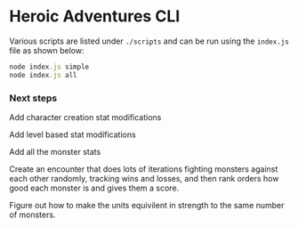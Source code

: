 # Heroic Adventures CLI

Various scripts are listed under `./scripts` and can be run using the `index.js` file as shown below:

```js
node index.js simple
node index.js all
```

### Next steps

Add character creation stat modifications

Add level based stat modifications

Add all the monster stats

Create an encounter that does lots of iterations fighting monsters
against each other randomly, tracking wins and losses, and then
rank orders how good each monster is and gives them a score.

Figure out how to make the units equivilent in strength to the same
number of monsters.
